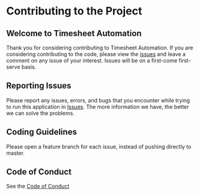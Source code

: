 # Contributing to the Project

## Welcome to Timesheet Automation

Thank you for considering contributing to Timesheet Automation. If you are considering contributing to the code, please view the [issues](https://github.com/jamesdinht/timesheet-automation/issues) and leave a comment on any issue of your interest. Issues will be on a first-come first-serve basis.

## Reporting Issues

Please report any issues, errors, and bugs that you encounter while trying to run this application in [Issues](https://github.com/jamesdinht/timesheet-automation/issues). The more information we have, the better we can solve the problems.

## Coding Guidelines

Please open a feature branch for each issue, instead of pushing directly to master.

## Code of Conduct

See the [Code of Conduct](CODE_OF_CONDUCT.md)